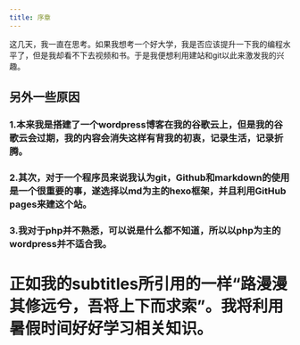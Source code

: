 ```yaml
---
title: 序章
---
```

这几天，我一直在思考。如果我想考一个好大学，我是否应该提升一下我的编程水平了，但是我却看不下去视频和书。于是我便想利用建站和git以此来激发我的兴趣。

## 另外一些原因

### 1.本来我是搭建了一个wordpress博客在我的谷歌云上，但是我的谷歌云会过期，我的内容会消失这样有背我的初衷，记录生活，记录折腾。

### 2.其次，对于一个程序员来说我认为git，Github和markdown的使用是一个很重要的事，遂选择以md为主的hexo框架，并且利用GitHub pages来建这个站。

### 3.我对于php并不熟悉，可以说是什么都不知道，所以以php为主的wordpress并不适合我。

# 正如我的subtitles所引用的一样“路漫漫其修远兮，吾将上下而求索”。我将利用暑假时间好好学习相关知识。
